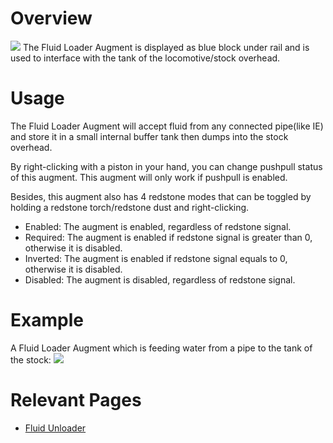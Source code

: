 # Overview
![](immersiverailroading:wiki/images/augments/fluid_loader.png)
The Fluid Loader Augment is displayed as blue block under rail and is used to interface with the tank of the locomotive/stock overhead.

# Usage
The Fluid Loader Augment will accept fluid from any connected pipe(like IE) and store it in a small internal buffer tank then dumps into the stock overhead.

By right-clicking with a piston in your hand, you can change pushpull status of this augment. This augment will only work if pushpull is enabled.

Besides, this augment also has 4 redstone modes that can be toggled by holding a redstone torch/redstone dust and right-clicking.
* Enabled: The augment is enabled, regardless of redstone signal.
* Required: The augment is enabled if redstone signal is greater than 0, otherwise it is disabled.
* Inverted: The augment is enabled if redstone signal equals to 0, otherwise it is disabled.
* Disabled: The augment is disabled, regardless of redstone signal.

# Example
A Fluid Loader Augment which is feeding water from a pipe to the tank of the stock:
![](immersiverailroading:wiki/images/augments/fluid_loader_example.png)

# Relevant Pages
* [Fluid Unloader](immersiverailroading:wiki/en_us/augments/augment_fluid_unloader.md)